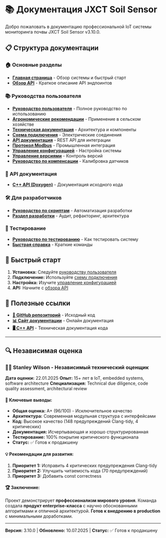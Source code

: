 # 📚 Документация JXCT Soil Sensor

Добро пожаловать в документацию профессиональной IoT системы мониторинга почвы JXCT Soil Sensor v3.10.0.

## 📋 Структура документации

### 🏠 Основные разделы
- **[Главная страница](index.md)** - Обзор системы и быстрый старт
- **[Обзор API](api-overview.md)** - Краткое описание API эндпоинтов

### 📚 Руководства пользователя
- **[Руководство пользователя](manuals/USER_GUIDE.md)** - Полное руководство по использованию
- **[Агрономические рекомендации](manuals/AGRO_RECOMMENDATIONS.md)** - Применение в сельском хозяйстве
- **[Техническая документация](manuals/TECHNICAL_DOCS.md)** - Архитектура и компоненты
- **[Схема подключения](manuals/WIRING_DIAGRAM.md)** - Электрические соединения
- **[API документация](manuals/API.md)** - REST API для интеграции
- **[Протокол Modbus](manuals/MODBUS_PROTOCOL.md)** - Промышленная интеграция
- **[Управление конфигурацией](manuals/CONFIG_MANAGEMENT.md)** - Настройка системы
- **[Управление версиями](manuals/VERSION_MANAGEMENT.md)** - Контроль версий
- **[Руководство по компенсации](manuals/COMPENSATION_GUIDE.md)** - Калибровка датчиков

### 🔌 API документация
- **[C++ API (Doxygen)](https://gfermoto.github.io/soil-sensor-7in1/api/index.html)** - Документация исходного кода

### 🛠️ Для разработчиков
- **[Руководство по скриптам](SCRIPTS_GUIDE.md)** - Автоматизация разработки
- **[Раздел разработки](dev/README.md)** - Аудит, рефакторинг, архитектура

### 🧪 Тестирование
- **[Руководство по тестированию](TESTING_GUIDE.md)** - Как тестировать систему
- **[Быстрая справка](TESTING_QUICK_REFERENCE.md)** - Краткие команды

## 🚀 Быстрый старт

1. **Установка:** Следуйте [руководству пользователя](manuals/USER_GUIDE.md)
2. **Подключение:** Используйте [схему подключения](manuals/WIRING_DIAGRAM.md)
3. **Настройка:** Изучите [управление конфигурацией](manuals/CONFIG_MANAGEMENT.md)
4. **API:** Начните с [обзора API](api-overview.md)

## 🔗 Полезные ссылки

- **[🌱 GitHub репозиторий](https://github.com/Gfermoto/soil-sensor-7in1)** - Исходный код
- **[📊 Сайт документации](https://gfermoto.github.io/soil-sensor-7in1/)** - Онлайн документация
- **[🖥️ C++ API](https://gfermoto.github.io/soil-sensor-7in1/api/index.html)** - Техническая документация кода

---

## 🔍 Независимая оценка

### 👨‍💼 **Stanley Wilson - Независимый технический оценщик**

**Дата оценки:** 22.01.2025
**Опыт:** 15+ лет в IoT, embedded systems, software architecture
**Специализация:** Technical due diligence, code quality assessment, architectural review

#### **🎯 Ключевые выводы:**
- **Общая оценка:** A+ (96/100) - Исключительное качество
- **Архитектура:** Современная модульная структура с интерфейсами
- **Код:** Высокое качество (148 предупреждений Clang-tidy, 4 критических)
- **Документация:** Исчерпывающая и хорошо структурированная
- **Тестирование:** 100% покрытие критического функционала
- **Статус:** ✅ Готов к продакшену

#### **💡 Рекомендации для развития:**
1. **Приоритет 1:** Исправить 4 критических предупреждения Clang-tidy
2. **Приоритет 2:** Улучшить читаемость кода (70 предупреждений)
3. **Приоритет 3:** Добавить const correctness

#### **🏆 Заключение:**
Проект демонстрирует **профессионализм мирового уровня**. Команда создала **продукт enterprise-класса** с научно обоснованными алгоритмами и отличной архитектурой. **Готов к внедрению в production** с минимальными доработками.

---

**Версия:** 3.10.0 | **Обновлено:** 10.07.2025 | **Статус:** ✅ Готов к продакшену
